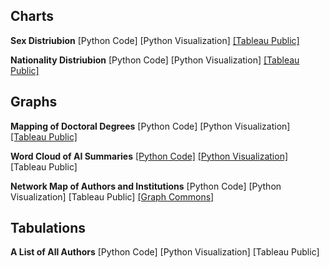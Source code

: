 ## Charts
**Sex Distriubion** 
[Python Code] [Python Visualization] [[Tableau Public]](https://public.tableau.com/views/TheTurkishPoliticalEconomyDatabase-SexDistribution/TheTurkishPoliticalEconomyDatabase-SexDistribution?:language=en-US&:sid=&:redirect=auth&:display_count=n&:origin=viz_share_link)

**Nationality Distriubion** 
[Python Code] [Python Visualization] [[Tableau Public]](https://public.tableau.com/views/TheTurkishPoliticalEconomyDatabaseWorkbook-NationalityDistribution/Dashboard1?:language=en-US&:sid=&:redirect=auth&:display_count=n&:origin=viz_share_link)
## Graphs
**Mapping of Doctoral Degrees** 
[Python Code] [Python Visualization] [[Tableau Public]](https://public.tableau.com/views/MappingofDoctoralDegrees-TheTurkishPoliticalEconomyDatabase/Dashboard1?:language=en-US&:sid=&:redirect=auth&:display_count=n&:origin=viz_share_link)

**Word Cloud of AI Summaries** 
[[Python Code]](https://github.com/sekerefe/TRPolecon/blob/main/visualizations_code/ai_summary_wordcloud.py) [[Python Visualization]](https://github.com/sekerefe/TRPolecon/blob/main/visualizations_output/ai_summary_wordcloud.png) [Tableau Public]

**Network Map of Authors and Institutions** 
[Python Code] [Python Visualization] [Tableau Public] [[Graph Commons]](https://graphcommons.com/graphs/803e84ac-062d-48ec-b0f2-816fc529f01d)
## Tabulations
**A List of All Authors** 
[Python Code] [Python Visualization] [Tableau Public]